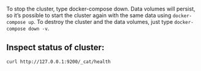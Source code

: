 To stop the cluster, type docker-compose down.
Data volumes will persist, so it’s possible to start the cluster again with the same data using `docker-compose up`.
To destroy the cluster and the data volumes, just type `docker-compose down -v`.

## Inspect status of cluster:
```
curl http://127.0.0.1:9200/_cat/health
```
